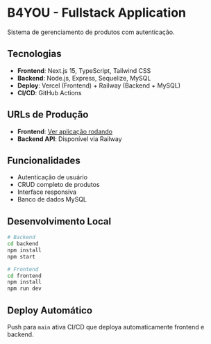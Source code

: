 # B4YOU - Fullstack Application

Sistema de gerenciamento de produtos com autenticação.

## Tecnologias
- **Frontend**: Next.js 15, TypeScript, Tailwind CSS
- **Backend**: Node.js, Express, Sequelize, MySQL
- **Deploy**: Vercel (Frontend) + Railway (Backend + MySQL)
- **CI/CD**: GitHub Actions

## URLs de Produção
- **Frontend**: [Ver aplicação rodando](https://fullstack-application-project.vercel.app)
- **Backend API**: Disponível via Railway

## Funcionalidades
- Autenticação de usuário
- CRUD completo de produtos
- Interface responsiva
- Banco de dados MySQL

## Desenvolvimento Local
```bash
# Backend
cd backend
npm install
npm start

# Frontend  
cd frontend
npm install
npm run dev
```

## Deploy Automático
Push para `main` ativa CI/CD que deploya automaticamente frontend e backend.
